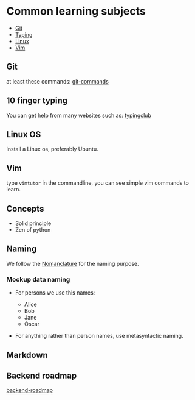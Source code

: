 # Common learning subjects

- [Git](#git)
- [Typing](#10-finger-typing)
- [Linux](#linux)
- [Vim](#vim)


## Git
at least these commands: [git-commands](https://github.com/dobisel/essentials/blob/master/git-commands.md)


## 10 finger typing
You can get help from many websites such as: 
[typingclub](https://www.typingclub.com/)


## Linux OS
Install a Linux os, preferably Ubuntu.


## Vim
type `vimtutor` in the commandline, you can see simple vim commands to learn. 


## Concepts
- Solid principle
- Zen of python

## Naming
We follow the [Nomanclature](https://en.wikipedia.org/wiki/Nomenclature) for the naming purpose.
### Mockup data naming
- For persons we use this names:
  - Alice 
  - Bob
  - Jane
  - Oscar

- For anything rather than person names, use metasyntactic naming.


## Markdown


## Backend roadmap
[backend-roadmap](https://github.com/dobisel/essentials/blob/master/backend-roadmap.md)
